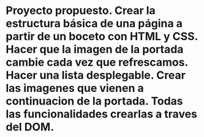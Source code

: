 # Proyecto propuesto. Crear la estructura básica de una página a partir de un boceto con HTML y CSS. Hacer que la imagen de la portada cambie cada vez que refrescamos. Hacer una lista desplegable. Crear las imagenes que vienen a continuacion de la portada. Todas las funcionalidades crearlas a  traves del DOM.